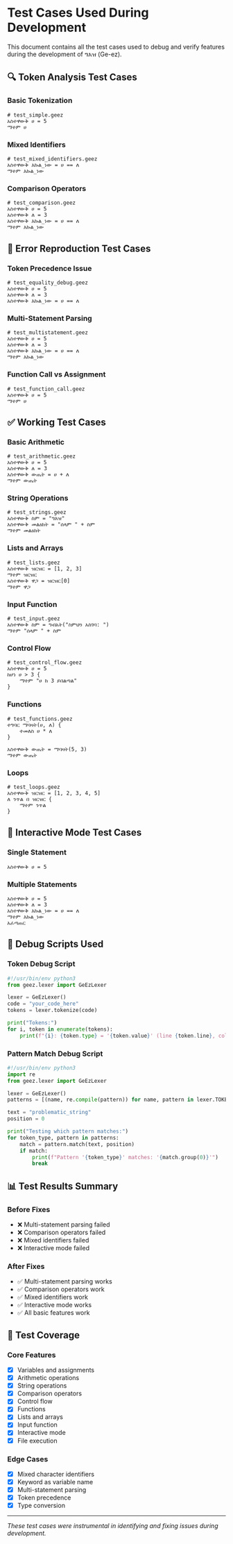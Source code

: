 # Test Cases Used During Development

This document contains all the test cases used to debug and verify features during the development of ግእዝ (Ge-ez).

## 🔍 Token Analysis Test Cases

### Basic Tokenization
```amharic
# test_simple.geez
አስተዋውቅ ሀ = 5
ማተም ሀ
```

### Mixed Identifiers
```amharic
# test_mixed_identifiers.geez
አስተዋውቅ እኩል_ነው = ሀ == ለ
ማተም እኩል_ነው
```

### Comparison Operators
```amharic
# test_comparison.geez
አስተዋውቅ ሀ = 5
አስተዋውቅ ለ = 3
አስተዋውቅ እኩል_ነው = ሀ == ለ
ማተም እኩል_ነው
```

## 🚨 Error Reproduction Test Cases

### Token Precedence Issue
```amharic
# test_equality_debug.geez
አስተዋውቅ ሀ = 5
አስተዋውቅ ለ = 3
አስተዋውቅ እኩል_ነው = ሀ == ለ
```

### Multi-Statement Parsing
```amharic
# test_multistatement.geez
አስተዋውቅ ሀ = 5
አስተዋውቅ ለ = 3
አስተዋውቅ እኩል_ነው = ሀ == ለ
ማተም እኩል_ነው
```

### Function Call vs Assignment
```amharic
# test_function_call.geez
አስተዋውቅ ሀ = 5
ማተም ሀ
```

## ✅ Working Test Cases

### Basic Arithmetic
```amharic
# test_arithmetic.geez
አስተዋውቅ ሀ = 5
አስተዋውቅ ለ = 3
አስተዋውቅ ውጤት = ሀ + ለ
ማተም ውጤት
```

### String Operations
```amharic
# test_strings.geez
አስተዋውቅ ስም = "ግእዝ"
አስተዋውቅ መልዕክት = "ሰላም " + ስም
ማተም መልዕክት
```

### Lists and Arrays
```amharic
# test_lists.geez
አስተዋውቅ ዝርዝር = [1, 2, 3]
ማተም ዝርዝር
አስተዋውቅ ዋጋ = ዝርዝር[0]
ማተም ዋጋ
```

### Input Function
```amharic
# test_input.geez
አስተዋውቅ ስም = ግብአት("ስምህን አስገባ: ")
ማተም "ሰላም " + ስም
```

### Control Flow
```amharic
# test_control_flow.geez
አስተዋውቅ ሀ = 5
ከሆነ ሀ > 3 {
    ማተም "ሀ ከ 3 ይበልጣል"
}
```

### Functions
```amharic
# test_functions.geez
ተግባር ማባዛት(ሀ, ለ) {
    ተመለስ ሀ * ለ
}

አስተዋውቅ ውጤት = ማባዛት(5, 3)
ማተም ውጤት
```

### Loops
```amharic
# test_loops.geez
አስተዋውቅ ዝርዝር = [1, 2, 3, 4, 5]
ለ ንጥል በ ዝርዝር {
    ማተም ንጥል
}
```

## 🧪 Interactive Mode Test Cases

### Single Statement
```amharic
አስተዋውቅ ሀ = 5
```

### Multiple Statements
```amharic
አስተዋውቅ ሀ = 5
አስተዋውቅ ለ = 3
አስተዋውቅ እኩል_ነው = ሀ == ለ
ማተም እኩል_ነው
አፈጣጠር
```

## 🔧 Debug Scripts Used

### Token Debug Script
```python
#!/usr/bin/env python3
from geez.lexer import GeEzLexer

lexer = GeEzLexer()
code = "your_code_here"
tokens = lexer.tokenize(code)

print("Tokens:")
for i, token in enumerate(tokens):
    print(f"{i}: {token.type} = '{token.value}' (line {token.line}, col {token.column})")
```

### Pattern Match Debug Script
```python
#!/usr/bin/env python3
import re
from geez.lexer import GeEzLexer

lexer = GeEzLexer()
patterns = [(name, re.compile(pattern)) for name, pattern in lexer.TOKEN_PATTERNS]

text = "problematic_string"
position = 0

print("Testing which pattern matches:")
for token_type, pattern in patterns:
    match = pattern.match(text, position)
    if match:
        print(f"Pattern '{token_type}' matches: '{match.group(0)}'")
        break
```

## 📊 Test Results Summary

### Before Fixes
- ❌ Multi-statement parsing failed
- ❌ Comparison operators failed
- ❌ Mixed identifiers failed
- ❌ Interactive mode failed

### After Fixes
- ✅ Multi-statement parsing works
- ✅ Comparison operators work
- ✅ Mixed identifiers work
- ✅ Interactive mode works
- ✅ All basic features work

## 🎯 Test Coverage

### Core Features
- [x] Variables and assignments
- [x] Arithmetic operations
- [x] String operations
- [x] Comparison operators
- [x] Control flow
- [x] Functions
- [x] Lists and arrays
- [x] Input function
- [x] Interactive mode
- [x] File execution

### Edge Cases
- [x] Mixed character identifiers
- [x] Keyword as variable name
- [x] Multi-statement parsing
- [x] Token precedence
- [x] Type conversion

---

*These test cases were instrumental in identifying and fixing issues during development.*

